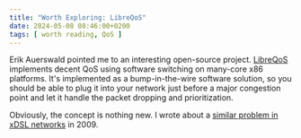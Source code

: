 ```yaml
---
title: "Worth Exploring: LibreQoS"
date: 2024-05-08 08:46:00+0200
tags: [ worth reading, QoS ]
---
```

Erik Auerswald pointed me to an interesting open-source project. 
[LibreQoS](https://libreqos.io/) implements decent QoS using software switching on many-core x86 platforms. It's implemented as a bump-in-the-wire software solution, so you should be able to plug it into your network just before a major congestion point and let it handle the packet dropping and prioritization.

Obviously, the concept is nothing new. I wrote about a [similar problem in xDSL networks](/2009/06/adsl-qos-basics.html) in 2009.
